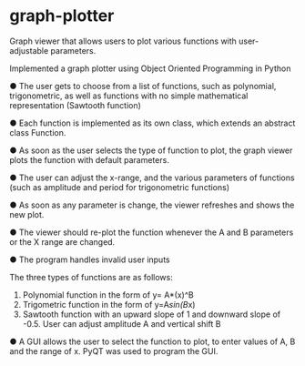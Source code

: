 # graph-plotter
Graph viewer that allows users to plot various functions with user-adjustable parameters.

Implemented a graph plotter using Object Oriented Programming in Python

● The user gets to choose from a list of functions, such as polynomial, trigonometric, as well as functions with 
no simple mathematical representation (Sawtooth function)

● Each function is implemented as its own class, which extends an abstract class Function. 

● As soon as the user selects the type of function to plot, the graph viewer plots the function with default parameters.  

● The user can adjust the x-range, and the various parameters of functions (such as amplitude and period for trigonometric functions)  

● As soon as any parameter is change, the viewer refreshes and shows the new plot. 

● The viewer should re-plot the function whenever the A and B parameters or the X
range are changed.

● The program handles invalid user inputs

The three types of functions are as follows:
1. Polynomial function in the form of y= A*(x)^B
2. Trigometric function in the form of y=A*sin(B*x)
3. Sawtooth function with an upward slope of 1 and downward slope of -0.5. User can adjust amplitude A and vertical shift B

● A GUI allows the user to select the function to plot, to enter values of A, B and the range of x. PyQT was used to program the GUI.
